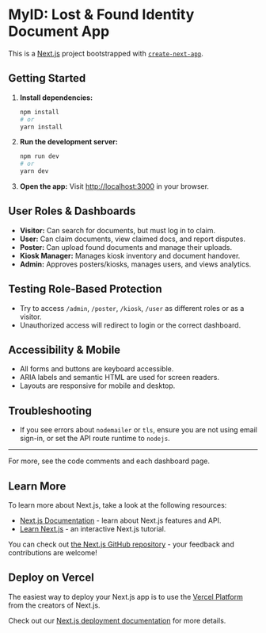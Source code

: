 # MyID: Lost & Found Identity Document App

This is a [Next.js](https://nextjs.org) project bootstrapped with [`create-next-app`](https://nextjs.org/docs/app/api-reference/cli/create-next-app).

## Getting Started

1. **Install dependencies:**
   ```bash
   npm install
   # or
   yarn install
   ```
2. **Run the development server:**
   ```bash
   npm run dev
   # or
   yarn dev
   ```
3. **Open the app:**
   Visit [http://localhost:3000](http://localhost:3000) in your browser.

## User Roles & Dashboards

- **Visitor:** Can search for documents, but must log in to claim.
- **User:** Can claim documents, view claimed docs, and report disputes.
- **Poster:** Can upload found documents and manage their uploads.
- **Kiosk Manager:** Manages kiosk inventory and document handover.
- **Admin:** Approves posters/kiosks, manages users, and views analytics.

## Testing Role-Based Protection

- Try to access `/admin`, `/poster`, `/kiosk`, `/user` as different roles or as a visitor.
- Unauthorized access will redirect to login or the correct dashboard.

## Accessibility & Mobile

- All forms and buttons are keyboard accessible.
- ARIA labels and semantic HTML are used for screen readers.
- Layouts are responsive for mobile and desktop.

## Troubleshooting
- If you see errors about `nodemailer` or `tls`, ensure you are not using email sign-in, or set the API route runtime to `nodejs`.

---

For more, see the code comments and each dashboard page.

## Learn More

To learn more about Next.js, take a look at the following resources:

- [Next.js Documentation](https://nextjs.org/docs) - learn about Next.js features and API.
- [Learn Next.js](https://nextjs.org/learn) - an interactive Next.js tutorial.

You can check out [the Next.js GitHub repository](https://github.com/vercel/next.js) - your feedback and contributions are welcome!

## Deploy on Vercel

The easiest way to deploy your Next.js app is to use the [Vercel Platform](https://vercel.com/new?utm_medium=default-template&filter=next.js&utm_source=create-next-app&utm_campaign=create-next-app-readme) from the creators of Next.js.

Check out our [Next.js deployment documentation](https://nextjs.org/docs/app/building-your-application/deploying) for more details.
